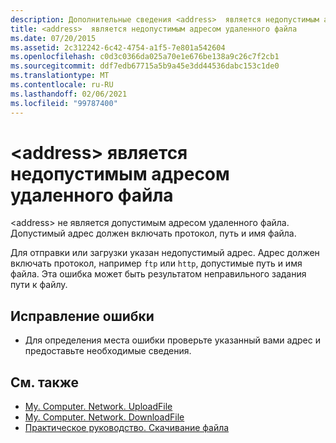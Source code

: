```yaml
---
description: Дополнительные сведения <address>  является недопустимым адресом удаленного файла
title: <address>  является недопустимым адресом удаленного файла
ms.date: 07/20/2015
ms.assetid: 2c312242-6c42-4754-a1f5-7e801a542604
ms.openlocfilehash: c0d3c0366da025a70e1e676be138a9c26c7f2cb1
ms.sourcegitcommit: ddf7edb67715a5b9a45e3dd44536dabc153c1de0
ms.translationtype: MT
ms.contentlocale: ru-RU
ms.lasthandoff: 02/06/2021
ms.locfileid: "99787400"
---
```

# <a name="address-is-not-a-valid-remote-file-address"></a>\<address> является недопустимым адресом удаленного файла

\<address> не является допустимым адресом удаленного файла. Допустимый адрес должен включать протокол, путь и имя файла.  
  
 Для отправки или загрузки указан недопустимый адрес. Адрес должен включать протокол, например `ftp` или `http`, допустимые путь и имя файла. Эта ошибка может быть результатом неправильного задания пути к файлу.  
  
## <a name="to-correct-this-error"></a>Исправление ошибки  
  
- Для определения места ошибки проверьте указанный вами адрес и предоставьте необходимые сведения.  
  
## <a name="see-also"></a>См. также

- [My. Computer. Network. UploadFile](xref:Microsoft.VisualBasic.Devices.Network.UploadFile%2A)
- [My. Computer. Network. DownloadFile](xref:Microsoft.VisualBasic.Devices.Network.DownloadFile%2A)
- [Практическое руководство. Скачивание файла](../developing-apps/programming/computer-resources/how-to-download-a-file.md)

